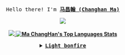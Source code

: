 <p align="center"><samp>
    Hello there! I'm <b><a rel="nofollow noopener noreferrer" target="_blank" href="https://www.linkedin.com/in/machanghan/">马昌翰 (Changhan Ma)

<p align="center"> 
  <img src="https://profile-counter.glitch.me/machanghan/count.svg" />
</p>



</samp>

<p align="center">
<img src="https://github-readme-stats.vercel.app/api?username=machanghan&show_icons=true&theme=dark&include_all_commits=true&count_private=true" width="400"/>
<img alt="Ma ChangHan's Top Languages Stats" src="https://github-readme-stats.vercel.app/api/top-langs/?username=machanghan&layout=compact&theme=dark" width="395"/>
    

  
    
    
    

</p>


<details align="center">

<summary> <b> <samp> Light bonfire </samp></b></summary>
<samp>

<img src="https://raw.githubusercontent.com/TanZng/TanZng/master/assets/bonefire.gif" width="200"/>

 ![](https://raw.githubusercontent.com/machanghan/machanghan/main/assets/github-contribution-grid-snake.svg)   

  
 
    
    
    

    
    

</samp>
</details>






